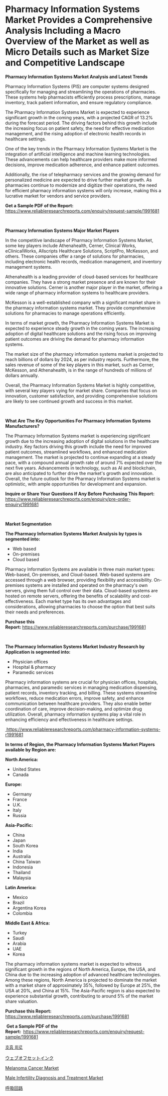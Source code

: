 <p><h1>Pharmacy Information Systems Market Provides a Comprehensive Analysis Including a Macro Overview of the Market as well as Micro Details such as Market Size and Competitive Landscape</h1></p><p><strong>Pharmacy Information Systems Market Analysis and Latest Trends</strong></p>
<p><p>Pharmacy Information Systems (PIS) are computer systems designed specifically for managing and streamlining the operations of pharmacies. These systems help pharmacists efficiently process prescriptions, manage inventory, track patient information, and ensure regulatory compliance.</p><p>The Pharmacy Information Systems Market is expected to experience significant growth in the coming years, with a projected CAGR of 13.2% during the forecast period. The driving factors behind this growth include the increasing focus on patient safety, the need for effective medication management, and the rising adoption of electronic health records in healthcare settings.</p><p>One of the key trends in the Pharmacy Information Systems Market is the integration of artificial intelligence and machine learning technologies. These advancements can help healthcare providers make more informed decisions, improve medication adherence, and enhance patient outcomes.</p><p>Additionally, the rise of telepharmacy services and the growing demand for personalized medicine are expected to drive further market growth. As pharmacies continue to modernize and digitize their operations, the need for efficient pharmacy information systems will only increase, making this a lucrative market for vendors and service providers.</p></p>
<p><strong>Get a Sample PDF of the Report:&nbsp;</strong> <a href="https://www.reliableresearchreports.com/enquiry/request-sample/1991681">https://www.reliableresearchreports.com/enquiry/request-sample/1991681</a></p>
<p>&nbsp;</p>
<p><strong>Pharmacy Information Systems Major Market Players</strong></p>
<p><p>In the competitive landscape of Pharmacy Information Systems Market, some key players include Athenahealth, Cerner, Clinical Works, eClinicalWorks, Allscripts Healthcare Solutions, ScriptPro, McKesson, and others. These companies offer a range of solutions for pharmacies, including electronic health records, medication management, and inventory management systems.</p><p>Athenahealth is a leading provider of cloud-based services for healthcare companies. They have a strong market presence and are known for their innovative solutions. Cerner is another major player in the market, offering a wide range of pharmacy information systems to healthcare providers.</p><p>McKesson is a well-established company with a significant market share in the pharmacy information systems market. They provide comprehensive solutions for pharmacies to manage operations efficiently.</p><p>In terms of market growth, the Pharmacy Information Systems Market is expected to experience steady growth in the coming years. The increasing adoption of digital healthcare solutions and the rising focus on improving patient outcomes are driving the demand for pharmacy information systems.</p><p>The market size of the pharmacy information systems market is projected to reach billions of dollars by 2024, as per industry reports. Furthermore, the sales revenue of some of the key players in this market, such as Cerner, McKesson, and Athenahealth, is in the range of hundreds of millions of dollars annually.</p><p>Overall, the Pharmacy Information Systems Market is highly competitive, with several key players vying for market share. Companies that focus on innovation, customer satisfaction, and providing comprehensive solutions are likely to see continued growth and success in this market.</p></p>
<p>&nbsp;</p>
<p><strong>What Are The Key Opportunities For Pharmacy Information Systems Manufacturers?</strong></p>
<p><p>The Pharmacy Information Systems market is experiencing significant growth due to the increasing adoption of digital solutions in the healthcare industry. Key factors driving this growth include the need for improved patient outcomes, streamlined workflows, and enhanced medication management. The market is projected to continue expanding at a steady pace, with a compound annual growth rate of around 7% expected over the next five years. Advancements in technology, such as AI and blockchain, are also anticipated to further drive the market's growth and innovation. Overall, the future outlook for the Pharmacy Information Systems market is optimistic, with ample opportunities for development and expansion.</p></p>
<p><strong>Inquire or Share Your Questions If Any Before Purchasing This Report:</strong> <a href="https://www.reliableresearchreports.com/enquiry/pre-order-enquiry/1991681">https://www.reliableresearchreports.com/enquiry/pre-order-enquiry/1991681</a></p>
<p>&nbsp;</p>
<p><strong>Market Segmentation</strong></p>
<p><strong>The Pharmacy Information Systems Market Analysis by types is segmented into:</strong></p>
<p><ul><li>Web based</li><li>On-premises</li><li>Cloud based</li></ul></p>
<p><p>Pharmacy Information Systems are available in three main market types: Web-based, On-premises, and Cloud-based. Web-based systems are accessed through a web browser, providing flexibility and accessibility. On-premises systems are installed and operated on the pharmacy's own servers, giving them full control over their data. Cloud-based systems are hosted on remote servers, offering the benefits of scalability and cost-effectiveness. Each market type has its own advantages and considerations, allowing pharmacies to choose the option that best suits their needs and preferences.</p></p>
<p><strong>Purchase this Report:&nbsp;</strong><a href="https://www.reliableresearchreports.com/purchase/1991681">https://www.reliableresearchreports.com/purchase/1991681</a></p>
<p>&nbsp;</p>
<p><strong>The Pharmacy Information Systems Market Industry Research by Application is segmented into:</strong></p>
<p><ul><li>Physician offices</li><li>Hospital & pharmacy</li><li>Paramedic services</li></ul></p>
<p><p>Pharmacy information systems are crucial for physician offices, hospitals, pharmacies, and paramedic services in managing medication dispensing, patient records, inventory tracking, and billing. These systems streamline workflows, reduce medication errors, improve safety, and enhance communication between healthcare providers. They also enable better coordination of care, improve decision-making, and optimize drug utilization. Overall, pharmacy information systems play a vital role in enhancing efficiency and effectiveness in healthcare settings.</p></p>
<p><a href="https://www.reliableresearchreports.com/pharmacy-information-systems-r1991681">&nbsp;https://www.reliableresearchreports.com/pharmacy-information-systems-r1991681</a></p>
<p><strong>In terms of Region, the Pharmacy Information Systems Market Players available by Region are:</strong></p>
<p>
    <p> <strong> North America: </strong>
        <ul>
            <li>United States</li>
            <li>Canada</li>
        </ul>
        </p> 
    <p> <strong> Europe: </strong>
        <ul>
            <li>Germany</li>
            <li>France</li>
            <li>U.K.</li>
            <li>Italy</li>
            <li>Russia</li>
        </ul>
        </p> 
    <p> <strong> Asia-Pacific: </strong>
        <ul>
            <li>China</li>
            <li>Japan</li>
            <li>South Korea</li>
            <li>India</li>
            <li>Australia</li>
            <li>China Taiwan</li>
            <li>Indonesia</li>
            <li>Thailand</li>
            <li>Malaysia</li>
        </ul>
        </p> 
    <p> <strong> Latin America: </strong>
        <ul>
            <li>Mexico</li>
            <li>Brazil</li>
            <li>Argentina Korea</li>
            <li>Colombia</li>
        </ul>
        </p> 
    <p> <strong> Middle East & Africa: </strong>
        <ul>
            <li>Turkey</li>
            <li>Saudi</li>
            <li>Arabia</li>
            <li>UAE</li>
            <li>Korea</li>
        </ul>
    </p>
    </p>
<p><p>The pharmacy information systems market is expected to witness significant growth in the regions of North America, Europe, the USA, and China due to the increasing adoption of advanced healthcare technologies. Among these regions, North America is projected to dominate the market with a market share of approximately 35%, followed by Europe at 25%, the USA at 20%, and China at 15%. The Asia-Pacific region is also expected to experience substantial growth, contributing to around 5% of the market share valuation.</p></p>
<p><strong>Purchase this Report: </strong><a href="https://www.reliableresearchreports.com/purchase/1991681">https://www.reliableresearchreports.com/purchase/1991681</a></p>
<p>&nbsp;<strong>Get a Sample PDF of the Report:&nbsp;&nbsp;</strong><a href="https://www.reliableresearchreports.com/enquiry/request-sample/1991681">https://www.reliableresearchreports.com/enquiry/request-sample/1991681</a></p>
<p><strong></strong></p>
<p><p><a href="https://github.com/vseigx30c9a1j/Market-Research-Report-List-2/blob/main/359284949120.md">호흡 회로</a></p><p><a href="https://github.com/FrancoWeber2023/Market-Research-Report-List-1/blob/main/418302346563.md">ウェブオフセットインク</a></p><p><a href="https://github.com/RyleeBauch2023/Market-Research-Report-List-1/blob/main/melanoma-cancer-market.md">Melanoma Cancer Market</a></p><p><a href="https://github.com/Sarissaschmalingtr6fz2739/Market-Research-Report-List-2/blob/main/male-infertility-diagnosis-and-treatment-market.md">Male Infertility Diagnosis and Treatment Market</a></p><p><a href="https://github.com/dzy793153605/Market-Research-Report-List-2/blob/main/633505449125.md">呼吸回路</a></p></p>